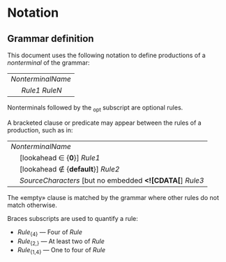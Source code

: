 # Notation

## Grammar definition

This document uses the following notation to define productions of a *nonterminal* of the grammar:

<table>
    <tr>
        <td colspan="2"><i>NonterminalName</i></td>
    </tr>
    <tr>
        <td>&nbsp;</td><td><i>Rule1</i> <i>RuleN</i></td>
    </tr>
</table>

Nonterminals followed by the <sub>opt</sub> subscript are optional rules.

A bracketed clause or predicate may appear between the rules of a production, such as in:

<table>
    <tr>
        <td colspan="2"><i>NonterminalName</i></td>
    </tr>
    <tr>
        <td>&nbsp;</td><td>[lookahead ∈ {<b>0</b>}] <i>Rule1</i></td>
    </tr>
    <tr>
        <td>&nbsp;</td><td>[lookahead ∉ {<b>default</b>}] <i>Rule2</i></td>
    </tr>
        <td>&nbsp;</td><td><i>SourceCharacters</i> [but no embedded <b>&lt;!&#x5b;CDATA&#x5b;</b>] <i>Rule3</i></td>
    </tr>
</table>

The «empty» clause is matched by the grammar where other rules do not match otherwise.

Braces subscripts are used to quantify a rule:

* <i>Rule</i><sub>{4}</sub> — Four of <i>Rule</i>
* <i>Rule</i><sub>{2,}</sub> — At least two of <i>Rule</i>
* <i>Rule</i><sub>{1,4}</sub> — One to four of <i>Rule</i>